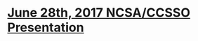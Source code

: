[June 28th, 2017 NCSA/CCSSO Presentation](https://dbetebenner.github.io/Presentation_062817/)
=============
